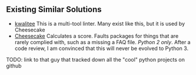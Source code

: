Existing Similar Solutions
--

- [kwalitee](https://github.com/inveniosoftware/kwalitee) This is a multi-tool linter. Many exist like this, but it is used by Cheesecake
- [Cheesecake](https://pypi.org/project/Cheesecake/) Calculates a score. Faults packages for things that are rarely complied with, such as a missing a FAQ file. *Python 2 only*. After a code review, I am convinced that this will never be evolved to Python 3.


TODO: link to that guy that tracked down all the "cool" python projects on github
